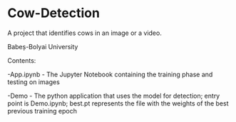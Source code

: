# Cow-Detection
A project that identifies cows in an image or a video.

Babeș-Bolyai University

Contents: 

-App.ipynb - The Jupyter Notebook containing the training phase and testing on images

-Demo - The python application that uses the model for detection; entry point is Demo.ipynb; best.pt represents the file with the weights of the best previous training epoch
